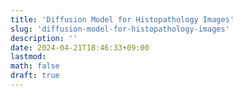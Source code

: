 ```yaml
---
title: 'Diffusion Model for Histopathology Images'
slug: 'diffusion-model-for-histopathology-images'
description: ''
date: 2024-04-21T18:46:33+09:00
lastmod: 
math: false
draft: true
---
```

